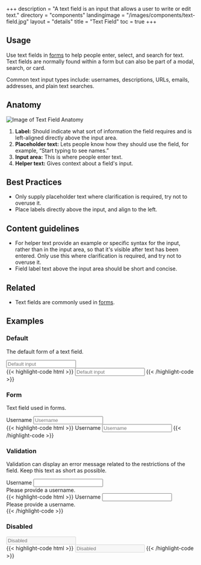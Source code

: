 +++
description = "A text field is an input that allows a user to write or edit text."
directory = "components"
landingimage = "/images/components/text-field.jpg"
layout = "details"
title = "Text Field"
toc = true
+++

## Usage
Use text fields in [forms](/patterns/forms/) to help people enter, select, and search for text. Text fields are normally found within a form but can also be part of a modal, search, or card.

Common text input types include: usernames, descriptions, URLs, emails, addresses, and plain text searches.


## Anatomy

<img src="/images/components/text-field-anatomy.jpg" alt="Image of Text Field Anatomy" class="img-fluid d-block mx-auto" />

1. **Label:** Should indicate what sort of information the field requires and is left-aligned directly above the input area.
2. **Placeholder text:** Lets people know how they should use the field, for example, “Start typing to see names.”
3. **Input area:** This is where people enter text.
4. **Helper text:** Gives context about a field's input.


## Best Practices
* Only supply placeholder text where clarification is required, try not to overuse it.
* Place labels directly above the input, and align to the left.


## Content guidelines
* For helper text provide an example or specific syntax for the input, rather than in the input area, so that it's visible after text has been entered. Only use this where clarification is required, and try not to overuse it.
* Field label text above the input area should be short and concise.


## Related
* Text fields are commonly used in [forms](/patterns/forms/).


## Examples

### Default
The default form of a text field.

<div class="ds-code-example">
  <div class="ds-code-example__showcase">
    <input type="text" class="form-control" placeholder="Default input">
  </div>
  <div class="ds-code-example__code">
    {{< highlight-code html >}}
    <input type="text" class="form-control" placeholder="Default input">
    {{< /highlight-code >}}
    </div>
</div>


### Form
Text field used in forms.

<div class="ds-code-example">
  <div class="ds-code-example__showcase">
    <label for="formInput1">Username</label>
    <input type="text" class="form-control" id="formInput1" placeholder="Username">
  </div>
  <div class="ds-code-example__code">
    {{< highlight-code html >}}
    <label for="formInput1">Username</label>
    <input type="text" class="form-control" id="formInput1" placeholder="Username">
    {{< /highlight-code >}}
    </div>
</div>


### Validation
Validation can display an error message related to the restrictions of the field. Keep this text as short as possible.

<div class="ds-code-example">
    <div class="ds-code-example__showcase">
        <label for="validatedInput1">Username</label>
        <input type="text" class="form-control is-invalid" id="validatedInput1" placeholder="" required>
        <div class="invalid-feedback">
            <i class="fa fa-exclamation-circle fa-sm"></i> Please provide a username.
        </div>
    </div>
  <div class="ds-code-example__code">
    {{< highlight-code html >}}
    <label for="validatedInput1">Username</label>
    <input type="text" class="form-control is-invalid" id="validatedInput1" placeholder="" required>
    <div class="invalid-feedback">
        <i class="fa fa-exclamation-circle fa-sm"></i> Please provide a username.
    </div>
    {{< /highlight-code >}}
    </div>
</div>


### Disabled

<div class="ds-code-example">
    <div class="ds-code-example__showcase">
        <input type="text" class="form-control" placeholder="Disabled" disabled>
    </div>
  <div class="ds-code-example__code">
    {{< highlight-code html >}}
      <input type="text" class="form-control" placeholder="Disabled" disabled>
    {{< /highlight-code >}}
    </div>
</div>
